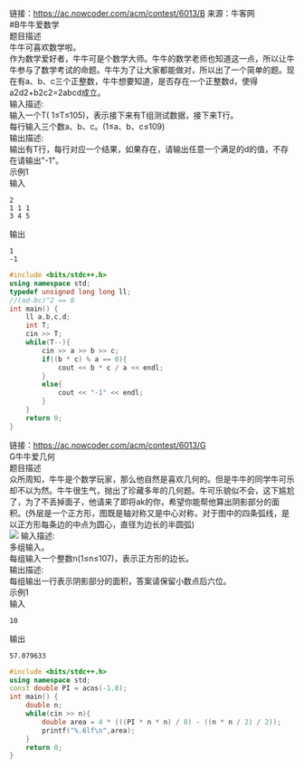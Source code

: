 链接：https://ac.nowcoder.com/acm/contest/6013/B
来源：牛客网<br>
#B牛牛爱数学<br>
题目描述 <br>
牛牛可喜欢数学啦。<br>
作为数学爱好者，牛牛可是个数学大师。牛牛的数学老师也知道这一点，所以让牛牛参与了数学考试的命题。牛牛为了让大家都能做对，所以出了一个简单的题。现在有a、b、c三个正整数，牛牛想要知道，是否存在一个正整数d，使得a2d2+b2c2=2abcd成立。<br>
输入描述:<br>
输入一个T( 1≤T≤105)，表示接下来有T组测试数据，接下来T行。<br>
每行输入三个数a、b、c。(1≤a、b、c≤109)<br>
输出描述:<br>
输出有T行，每行对应一个结果，如果存在，请输出任意一个满足的d的值，不存在请输出"-1"。<br>
示例1<br>
输入<br>
```
2
1 1 1
3 4 5
```
输出<br>
```
1
-1
```
```cpp
#include <bits/stdc++.h>
using namespace std;
typedef unsigned long long ll;
//(ad-bc)^2 == 0
int main() {
    ll a,b,c,d;
    int T;
    cin >> T;
    while(T--){
        cin >> a >> b >> c;
        if((b * c) % a == 0){
            cout << b * c / a << endl;
        }
        else{
            cout << "-1" << endl;
        }
    }
    return 0;
}
```
链接：https://ac.nowcoder.com/acm/contest/6013/G<br>
G牛牛爱几何<br>
题目描述 <br>
众所周知，牛牛是个数学玩家，那么他自然是喜欢几何的。但是牛牛的同学牛可乐却不以为然。牛牛很生气，抛出了珍藏多年的几何题。牛可乐貌似不会，这下尴尬了，为了不丢掉面子，他请来了即将ak的你，希望你能帮他算出阴影部分的面积。(外层是一个正方形，图既是轴对称又是中心对称，对于图中的四条弧线，是以正方形每条边的中点为圆心，直径为边长的半圆弧)<br>
[![](https://uploadfiles.nowcoder.com/images/20200406/327769_1586154420378_552F2EA88DA8027724EB2421E8C6EA63)](https://uploadfiles.nowcoder.com/images/20200406/327769_1586154420378_552F2EA88DA8027724EB2421E8C6EA63)
输入描述:<br>
多组输入。<br>
每组输入一个整数n(1≤n≤107)，表示正方形的边长。<br>
输出描述:<br>
每组输出一行表示阴影部分的面积，答案请保留小数点后六位。<br>
示例1<br>
输入<br>
```
10
```
输出<br>
```
57.079633
```
```cpp
#include <bits/stdc++.h>
using namespace std;
const double PI = acos(-1.0);
int main() {
    double n;
    while(cin >> n){
        double area = 4 * (((PI * n * n) / 8) - ((n * n / 2) / 2));
        printf("%.6lf\n",area);
    }
    return 0;
}

```
